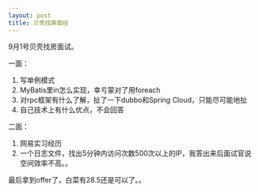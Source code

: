 ```yaml
---
layout: post
title: 贝壳找房面经
---
```


9月1号贝壳找房面试。

一面：
1. 写单例模式
2. MyBatis里in怎么实现，幸亏蒙对了用foreach
3. 对rpc框架有什么了解，扯了一下dubbo和Spring Cloud，只能尽可能地扯
4. 自己技术上有什么优点，不会回答




二面：
1. 网易实习经历
2. 一个日志文件，找出5分钟内访问次数500次以上的IP，我答出来后面试官说空间效率不高。。



最后拿到offer了，白菜有28.5还是可以了。。
